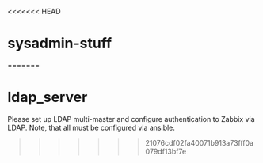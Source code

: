 <<<<<<< HEAD
# sysadmin-stuff
=======
# ldap_server
Please set up LDAP multi-master and configure authentication to Zabbix via LDAP. Note, that all must be configured via ansible.
>>>>>>> 21076cdf02fa40071b913a73fff0a079df13bf7e

